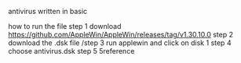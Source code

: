 antivirus written in basic

how to run the file
step 1
download https://github.com/AppleWin/AppleWin/releases/tag/v1.30.10.0
step 2
download the .dsk file
/step 3
run applewin and click on disk 1
step 4
choose antivirus.dsk
step 5
5reference
